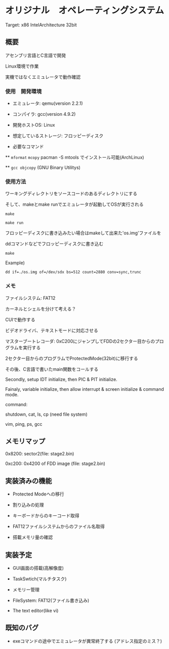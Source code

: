 ﻿オリジナル　オペレーティングシステム
====

Target: x86 IntelArchitecture 32bit

## 概要

アセンブリ言語とC言語で開発

Linux環境で作業

実機ではなくエミュレータで動作確認

### 使用　開発環境

* エミュレータ: qemu(version 2.2.1)

* コンパイラ: gcc(version 4.9.2)

* 開発ホストOS: Linux

* 想定しているストレージ: フロッピーディスク

* 必要なコマンド

** `mformat` `mcopy`
pacman -S mtools でインストール可能(ArchLinux)

** `gcc objcopy` (GNU Binary Utilitys)

### 使用方法

ワーキングディレクトリをソースコードのあるディレクトリにする

そして、makeとmake runでエミュレータが起動してOSが実行される

`make`

`make run`

フロッピーディスクに書き込みたい場合はmakeして出来た'os.img'ファイルを

ddコマンドなどでフロッピーディスクに書き込む

`make`

Example)

`dd if=./os.img of=/dev/sdx bs=512 count=2880 conv=sync,trunc`

### メモ

ファイルシステム: FAT12

カーネルとシェルを分けて考える？

CUIで動作する

ビデオドライバ、テキストモードに対応させる

マスターブートレコーダ: 0xC200にジャンプしてFDDの2セクター目からのプログラムを実行する

2セクター目からのプログラムでProtectedMode(32bit)に移行する

その後、C言語で書いたmain関数をコールする

Secondly, setup IDT initialize, then PIC & PIT initialize.

Fainaly, variable initialize, then allow interrupt & screen initialize & command mode.

command:

shutdown, cat, ls, cp (need file system)

vim, ping, ps, gcc

## メモリマップ
0x8200: sector2(file: stage2.bin)

0xc200: 0x4200 of FDD image (file: stage2.bin)

## 実装済みの機能

* Protected Modeへの移行

* 割り込みの処理

* キーボードからのキーコード取得

* FAT12ファイルシステムからのファイル名取得

* 搭載メモリ量の確認

## 実装予定

* GUI画面の搭載(高解像度)

* TaskSwtich(マルチタスク)

* メモリー管理

* FileSystem: FAT12(ファイル書き込み)

* The text editor(like vi)

## 既知のバグ

* exeコマンドの途中でエミュレータが異常終了する (アドレス指定のミス？)
